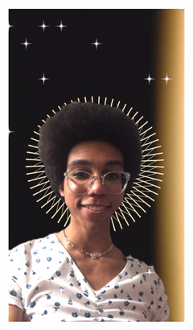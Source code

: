 <p align="center">
  <img src="https://raw.githubusercontent.com/violaflora/meta-spark-filters/main/GWC%20x%20Meta%20x%20CBFA/preview.png" width="350" title="hover text">
</p>
